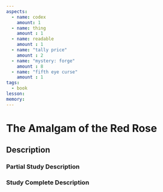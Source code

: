 ```yaml
---
aspects: 
  - name: codex
    amount: 1
  - name: thing
    amount : 1
  - name: readable
    amount : 1
  - name: "tally price"
    amount : 2
  - name: "mystery: forge"
    amount : 8
  - name: "fifth eye curse"
    amount : 1
tags:
  - book
lesson: 
memory: 
---
```


# The Amalgam of the Red Rose

## Description

### Partial Study Description

### Study Complete Description
